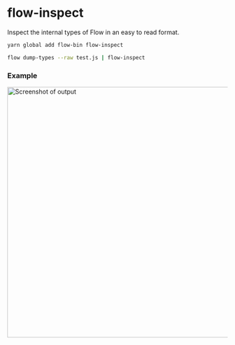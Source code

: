# flow-inspect

Inspect the internal types of Flow in an easy to read format.

```bash
yarn global add flow-bin flow-inspect
```

```bash
flow dump-types --raw test.js | flow-inspect
```

### Example

<img width="574" alt="Screenshot of output" src="https://cloud.githubusercontent.com/assets/952783/21825728/bbcb1dbc-d739-11e6-83d1-ad94b552bb56.png">
